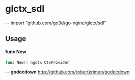 # glctx_sdl
--
    import "github.com/go3d/go-ngine/glctx/sdl"


## Usage

#### func  New

```go
func New() ngctx.CtxProvider
```

--
**godocdown** http://github.com/robertkrimen/godocdown
